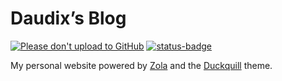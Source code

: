 # Daudix’s Blog

[![Please don't upload to GitHub](https://nogithub.codeberg.page/badge.svg)](https://nogithub.codeberg.page)
[![status-badge](https://ci.codeberg.org/api/badges/12428/status.svg)](https://ci.codeberg.org/repos/12428)

My personal website powered by [Zola](https://www.getzola.org) and the [Duckquill](https://daudix.codeberg.page/duckquill) theme.
